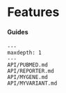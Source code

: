 # Features

#### Guides

```{toctree}
---
maxdepth: 1
---
API/PUBMED.md
API/REPORTER.md
API/MYGENE.md
API/MYVARIANT.md
```

